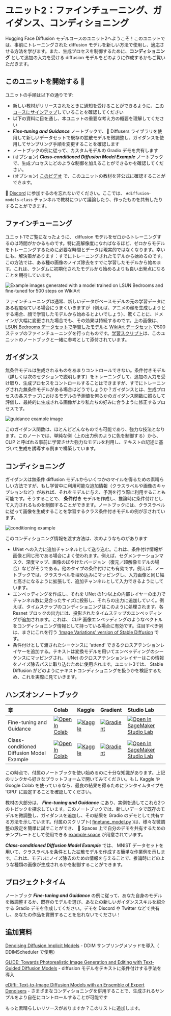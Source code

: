 # ユニット2：ファインチューニング、ガイダンス、コンディショニング

Hugging Face Diffusion モデルコースのユニット2へようこそ！このユニットでは、事前にトレーニングされた diffusion モデルを新しい方法で使用し、適応させる方法を学びます。また、生成プロセスを制御するために、**コンディショニング** として追加の入力を受ける diffusion モデルをどのように作成するかもご覧いただきます。

## このユニットを開始する :rocket:

ユニットの手順は以下の通りです:

- 新しい教材がリリースされたときに通知を受けることができるように、[このコースにサインアップ](https://huggingface.us17.list-manage.com/subscribe?u=7f57e683fa28b51bfc493d048&id=ef963b4162)していることを確認してください
- 以下の資料に目を通し、本ユニットの重要な考え方の概要を理解してください
- _**Fine-tuning and Guidance**_ ノートブックで、🤗 Diffusers ライブラリを使用して新しいデータセットで既存の拡散モデルを微調整し、ガイダンスを使用してサンプリング手順を変更することを確認します
- ノートブックの例に従って、カスタムモデルの Gradio デモを共有します
- (オプション) _**Class-conditioned Diffusion Model Example**_ ノートブックで、生成プロセスにどのような制御を加えることができるかを確認してください。
- (オプション) [このビデオ](https://www.youtube.com/watch?v=mY20iKOQ2zw) で、このユニットの教材を非公式に確認することができます。


:loudspeaker: [Discord](https://huggingface.co/join/discord) に参加するのを忘れないでください。ここでは、 `#diffusion-models-class` チャンネルで教材について議論したり、作ったものを共有したりすることができます。
## ファインチューニング

ユニット1でご覧になったように、 diffusion モデルをゼロからトレーニングするのは時間がかかるものです。特に高解像度になればなるほど、ゼロからモデルをトレーニングするために必要な時間とデータは現実的ではなくなります。幸いにも、解決策があります：すでにトレーニングされたモデルから始めるのです。この方法では、ある種の画像のノイズ除去をすでに学習したモデルから始めます。これは、ランダムに初期化されたモデルから始めるよりも良い出発点になることを期待しています。

![Example images generated with a model trained on LSUN Bedrooms and fine-tuned for 500 steps on WikiArt](https://api.wandb.ai/files/johnowhitaker/dm_finetune/2upaa341/media/images/Sample%20generations_501_d980e7fe082aec0dfc49.png)

ファインチューニングは通常、新しいデータがベースモデルの元の学習データにある程度似ている場合にうまくいきますが（例えば、アニメの顔を生成しようとする場合、顔で学習したモデルから始めるとよいでしょう）、驚くことに、ドメインが大幅に変更された場合でも、その効果は持続するのです。上の画像は、 [LSUN Bedrooms データセットで学習したモデル](https://huggingface.co/google/ddpm-bedroom-256)と [WikiArt データセット](https://huggingface.co/datasets/huggan/wikiart)で500ステップのファインチューニングを行ったものです。[学習スクリプト](https://github.com/huggingface/diffusion-models-class/blob/main/unit2/finetune_model.py)は、このユニットのノートブックと一緒に参考として添付されています。

## ガイダンス

無条件モデルは生成されるものをあまりコントロールできない。条件付きモデル（詳しくは次のセクションで説明します）をトレーニングして、追加の入力を受け取り、生成プロセスをコントロールすることはできますが、すでにトレーニングされた無条件モデルがある場合はどうでしょうか？ガイダンスとは、生成プロセスの各ステップにおけるモデルの予測値を何らかのガイダンス関数に照らして評価し、最終的に生成される画像がより私たちの好みに合うように修正するプロセスです。

![guidance example image](guidance_eg.png)

このガイダンス関数は、ほとんどどんなものでも可能であり、強力な技法となります。このノートでは、単純な例（上の出力例のように色を制御する）から、 CLIP と呼ばれる事前に学習させた強力なモデルを利用し、テキストの記述に基づいて生成を誘導する例まで構築しています。

## コンディショニング

ガイダンスは無条件 diffusion モデルからいくつかのマイルを得るための素晴らしい方法ですが、もし学習中に利用可能な追加情報（クラスラベルや画像のキャプションなど）があれば、それをモデルに与え、予測を行う際に利用することも可能です。そうすることで、 **条件付き** モデルを作成し、推論時に条件付けとして入力されるものを制御することができます。ノートブックには、クラスラベルに従って画像を生成することを学習するクラス条件付きモデルの例が示されています。

![conditioning example](conditional_digit_generation.png)

このコンディショニング情報を渡す方法は、次のようなものがあります
- UNet への入力に追加チャンネルとして送り込む。これは、条件付け情報が画像と同じ形である場合によく使われます。例えば、セグメンテーションマスク、深度マップ、画像のぼやけたバージョン（復元／超解像モデルの場合）などがそうである。他のタイプの条件付けにも有効です。例えば、ノートブックでは、クラスラベルを埋め込みにマッピングし、入力画像と同じ幅と高さになるように拡張して、追加チャンネルとして入力できるようにしています。
- エンベッディングを作成し、それを UNet の1つ以上の内部レイヤーの出力でチャンネル数に見合ったサイズに投影し、それらの出力に追加していく。例えば、タイムステップのコンディショニングはこのように処理されます。各 Resnet ブロックの出力には、投影されたタイムステップのエンベッディングが追加されます。これは、 CLIP 画像エンベッディングのようなベクトルをコンディショニング情報として持っている場合に有効です。注目すべき例は、まさにこれを行う ['Image Variations' version of Stable Diffusion](https://huggingface.co/spaces/lambdalabs/stable-diffusion-image-variations) です。
- 条件付けとして渡されたシーケンスに 'attend' できるクロスアテンションレイヤーを追加する。テキストは変換モデルを用いてエンベッディングのシーケンスにマッピングされ、 UNet のクロスアテンションレイヤーはこの情報をノイズ除去パスに取り込むために使用されます。ユニット3では、 Stable Diffusion がどのようにテキストコンディショニングを扱うかを検証するため、これを実際に見ていきます。


## ハンズオンノートブック

| 章                                     | Colab                                                                                                                                                                                               | Kaggle                                                                                                                                                                                                   | Gradient                                                                                                                                                                               | Studio Lab                                                                                                                                                                                                   |
|:--------------------------------------------|:----------------------------------------------------------------------------------------------------------------------------------------------------------------------------------------------------|:---------------------------------------------------------------------------------------------------------------------------------------------------------------------------------------------------------|:---------------------------------------------------------------------------------------------------------------------------------------------------------------------------------------|:-------------------------------------------------------------------------------------------------------------------------------------------------------------------------------------------------------------|
| Fine-tuning and Guidance                                | [![Open In Colab](https://colab.research.google.com/assets/colab-badge.svg)](https://colab.research.google.com/github/huggingface/diffusion-models-class/blob/main/unit2/01_finetuning_and_guidance.ipynb)              | [![Kaggle](https://kaggle.com/static/images/open-in-kaggle.svg)](https://kaggle.com/kernels/welcome?src=https://github.com/huggingface/diffusion-models-class/blob/main/unit2/01_finetuning_and_guidance.ipynb)              | [![Gradient](https://assets.paperspace.io/img/gradient-badge.svg)](https://console.paperspace.com/github/huggingface/diffusion-models-class/blob/main/unit2/01_finetuning_and_guidance.ipynb)              | [![Open In SageMaker Studio Lab](https://studiolab.sagemaker.aws/studiolab.svg)](https://studiolab.sagemaker.aws/import/github/huggingface/diffusion-models-class/blob/main/unit2/01_finetuning_and_guidance.ipynb)              |
| Class-conditioned Diffusion Model Example                               | [![Open In Colab](https://colab.research.google.com/assets/colab-badge.svg)](https://colab.research.google.com/github/huggingface/diffusion-models-class/blob/main/unit2/02_class_conditioned_diffusion_model_example.ipynb)              | [![Kaggle](https://kaggle.com/static/images/open-in-kaggle.svg)](https://kaggle.com/kernels/welcome?src=https://github.com/huggingface/diffusion-models-class/blob/main/unit2/02_class_conditioned_diffusion_model_example.ipynb)              | [![Gradient](https://assets.paperspace.io/img/gradient-badge.svg)](https://console.paperspace.com/github/huggingface/diffusion-models-class/blob/main/unit2/02_class_conditioned_diffusion_model_example.ipynb)              | [![Open In SageMaker Studio Lab](https://studiolab.sagemaker.aws/studiolab.svg)](https://studiolab.sagemaker.aws/import/github/huggingface/diffusion-models-class/blob/main/unit2/02_class_conditioned_diffusion_model_example.ipynb)              |

この時点で、付属のノートブックを使い始めるのに十分な知識があります。上記のリンクから好きなプラットフォームで開いてみてください。もし Kaggle や Google Colab を使っているなら、最良の結果を得るためにランタイムタイプを 'GPU' に設定することを確認してください。

教材の大部分は、 _**Fine-tuning and Guidance**_ にあり、実例を通してこれら2つのトピックを探求しています。このノートブックでは、新しいデータで既存のモデルを微調整し、ガイダンスを追加し、その結果を Gradio のデモとして共有する方法を示しています。付属のスクリプト( [finetune_model.py](https://github.com/huggingface/diffusion-models-class/blob/main/unit2/finetune_model.py) )は、様々な微調整の設定を簡単に試すことができ、 🤗 Spaces 上で自分のデモを共有するためのテンプレートとして使用できる [example space](https://huggingface.co/spaces/johnowhitaker/color-guided-wikiart-diffusion) が用意されています。

_**Class-conditioned Diffusion Model Example**_ では、 MNIST データセットを用いて、クラスラベルを条件とした拡散モデルを作成する簡単な作業例を示します。これは、モデルにノイズ除去のための情報を与えることで、推論時にどのような種類の画像が生成されるかを制御することができます。

## プロジェクトタイム

ノートブック _**Fine-tuning and Guidance**_ の例に従って、あなた自身のモデルを微調整するか、既存のモデルを選び、あなたの新しいガイダンススキルを紹介する Gradio デモを作成してください。デモを Discord や Twitter などで共有し、あなたの作品を賞賛することを忘れないでください！

## 追加資料

[Denoising Diffusion Implicit Models](https://arxiv.org/abs/2010.02502) - DDIM サンプリングメソッドを導入（ DDIMScheduler で使用）

[GLIDE: Towards Photorealistic Image Generation and Editing with Text-Guided Diffusion Models](https://arxiv.org/abs/2112.10741) - diffusion モデルをテキストに条件付けする手法を導入

[eDiffi: Text-to-Image Diffusion Models with an Ensemble of Expert Denoisers](https://arxiv.org/abs/2211.01324) - さまざまなコンディショニングを併用することで、生成されるサンプルをより自在にコントロールすることが可能です

もっと素晴らしいリソースがありますか？このリストに追加します。
